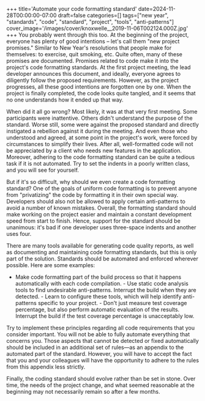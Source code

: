 +++
title='Automate your code formatting standard'
date=2024-11-28T00:00:00-07:00
draft=false
categories=[]
tags=["new year", "standards", "code", "standard", "project", "tools", "anti-patterns"]
cover_image='/images/cover/knoxwelle__2019-11-06T002124.000Z.jpg'
+++
You probably went through this too. At the beginning of the project, everyone has plenty of good intentions – let's call them "new project promises." Similar to New Year's resolutions that people make for themselves: to exercise, quit smoking, etc. Quite often, many of these promises are documented. Promises related to code make it into the project's code formatting standards. At the first project meeting, the lead developer announces this document, and ideally, everyone agrees to diligently follow the proposed requirements. However, as the project progresses, all these good intentions are forgotten one by one. When the project is finally completed, the code looks quite tangled, and it seems that no one understands how it ended up that way.

When did it all go wrong? Most likely, it was at that very first meeting. Some participants were inattentive. Others didn't understand the purpose of the standard. Worse still, some were against the proposed standard and directly instigated a rebellion against it during the meeting. And even those who understood and agreed, at some point in the project's work, were forced by circumstances to simplify their lives. After all, well-formatted code will not be appreciated by a client who needs new features in the application. Moreover, adhering to the code formatting standard can be quite a tedious task if it is not automated. Try to set the indents in a poorly written class, and you will see for yourself.

But if it's so difficult, why should we even create a code formatting standard? One of the goals of uniform code formatting is to prevent anyone from "privatizing" the code by formatting it in their own special way. Developers should also not be allowed to apply certain anti-patterns to avoid a number of known mistakes. Overall, the formatting standard should make working on the project easier and maintain a constant development speed from start to finish. Hence, support for the standard should be unanimous: it's bad if one developer uses three-space indents and another uses four.

There are many tools available for generating code quality reports, as well as documenting and maintaining code formatting standards, but this is only part of the solution. Standards should be automated and enforced wherever possible. Here are some examples:

- Make code formatting part of the build process so that it happens automatically with each code compilation. - Use static code analysis tools to find undesirable anti-patterns. Interrupt the build when they are detected. - Learn to configure these tools, which will help identify anti-patterns specific to your project. - Don't just measure test coverage percentage, but also perform automatic evaluation of the results. Interrupt the build if the test coverage percentage is unacceptably low.

Try to implement these principles regarding all code requirements that you consider important. You will not be able to fully automate everything that concerns you. Those aspects that cannot be detected or fixed automatically should be included in an additional set of rules—as an appendix to the automated part of the standard. However, you will have to accept the fact that you and your colleagues will have the opportunity to adhere to the rules from this appendix less strictly.

Finally, the coding standard should evolve rather than be set in stone. Over time, the needs of the project change, and what seemed reasonable at the beginning may not necessarily remain so after a few months.